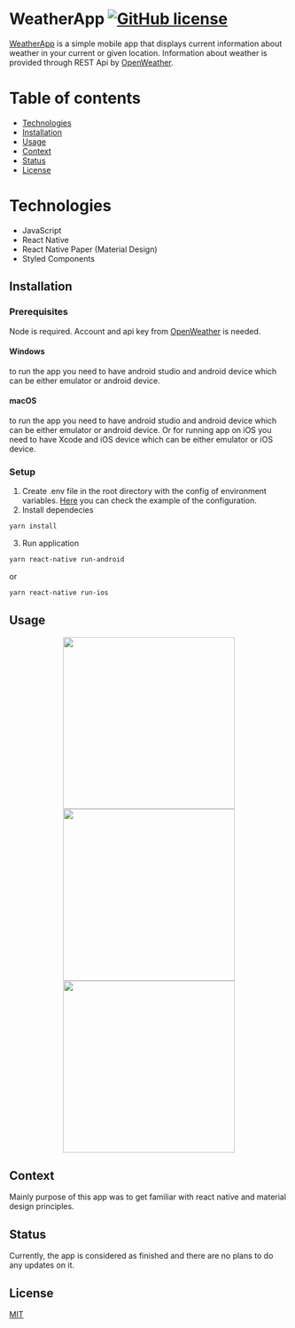 # WeatherApp [![GitHub license](https://img.shields.io/github/license/Blazevarjo/Pokedex.Api)](https://github.com/Blazevarjo/Pokedex.Api/blob/master/LICENSE)


[WeatherApp](https://github.com/Blazevarjo/WeatherApp) is a simple mobile app that displays current information about weather in your current or given location. Information about weather is provided through REST Api by [OpenWeather](https://openweathermap.org/).

# Table of contents
- [Technologies](#technologies)
- [Installation](#installation)
- [Usage](#usage)
- [Context](#usage)
- [Status](#status)
- [License](#license)

# Technologies

- JavaScript
- React Native
- React Native Paper (Material Design)
- Styled Components


## Installation

### Prerequisites

Node is required. 
Account and api key from [OpenWeather](https://openweathermap.org/) is needed.

#### Windows

to run the app you need to have android studio and android device which can be either emulator or android device.

#### macOS

to run the app you need to have android studio and android device which can be either emulator or android device. Or for running app on iOS you need to have Xcode and iOS device which can be either emulator or iOS device.

### Setup

1. Create .env file in the root directory with the config of environment variables. [Here](.env-example) you can check the example of the configuration.
2. Install dependecies
```bash
yarn install
```
3. Run application
```bash
yarn react-native run-android
```
or
```bash
yarn react-native run-ios
```

## Usage
<div align="center">
  <img src="https://user-images.githubusercontent.com/46849151/120850175-5ef7a480-c577-11eb-9c77-9294d28fa8de.gif" width=310/>
  <img src="https://user-images.githubusercontent.com/46849151/120850183-6028d180-c577-11eb-876b-c6eea72fe504.gif" width=310/> 
  <img src="https://user-images.githubusercontent.com/46849151/120850187-6159fe80-c577-11eb-9d22-2a4cd175bda4.gif" width=310/>
</div>

## Context

Mainly purpose of this app was to get familiar with react native and material design principles.


## Status

Currently, the app is considered as finished and there are no plans to do any updates on it.

## License

[MIT](LICENSE)
